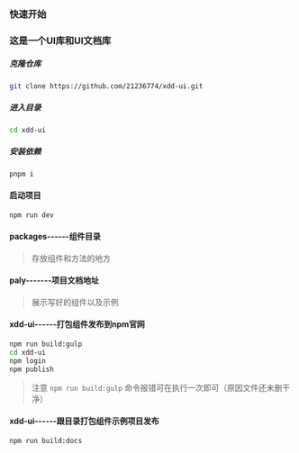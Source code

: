 ### 快速开始

### 这是一个UI库和UI文档库

##### 克隆仓库
```bash
git clone https://github.com/21236774/xdd-ui.git
```

##### 进入目录
```bash
cd xdd-ui
```

##### 安装依赖
```bash
pnpm i
```

#### 启动项目
```bash
npm run dev
```

#### packages------组件目录
> 存放组件和方法的地方

#### paly-------项目文档地址
> 展示写好的组件以及示例

#### xdd-ui------打包组件发布到npm官网
```bash
npm run build:gulp
cd xdd-ui
npm login
npm publish
```
> 注意 `npm run build:gulp` 命令报错可在执行一次即可（原因文件还未删干净）

#### xdd-ui------跟目录打包组件示例项目发布
```bash
npm run build:docs
```